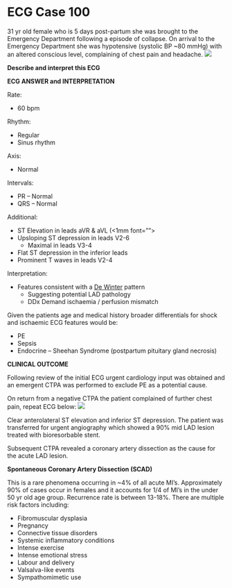 # ECG Case 100


31 yr old female who is 5 days post-partum she was brought to the Emergency Department following a episode of collapse. On arrival to the Emergency Department she was hypotensive (systolic BP ~80 mmHg) with an altered conscious level, complaining of chest pain and headache.
![](https://litfl.com/wp-content/uploads/2019/03/ECG-Case-100a-LITFL-Top-100-EKG.jpg)



**Describe and interpret this ECG** 

**ECG ANSWER and INTERPRETATION** 


Rate:

- 60 bpm


Rhythm:

- Regular
- Sinus rhythm


Axis:

- Normal


Intervals:

- PR – Normal
- QRS – Normal


Additional:

- ST Elevation in leads aVR & aVL (<1mm font=””>
- Upsloping ST depression in leads V2-6 
	- Maximal in leads V3-4
- Flat ST depression in the inferior leads
- Prominent T waves in leads V2-4 


Interpretation:

- Features consistent with a [De Winter](https://litfl.com/de-winter-t-wave-ecg-library/) pattern
	- Suggesting potential LAD pathology
	- DDx Demand ischaemia / perfusion mismatch


Given the patients age and medical history broader differentials for shock and ischaemic ECG features would be:

- PE
- Sepsis
- Endocrine – Sheehan Syndrome (postpartum pituitary gland necrosis)

**CLINICAL OUTCOME** 


Following review of the initial ECG urgent cardiology input was obtained and an emergent CTPA was performed to exclude PE as a potential cause. 


On return from a negative CTPA the patient complained of further chest pain, repeat ECG below:
![](https://litfl.com/wp-content/uploads/2019/03/ECG-Case-100b-LITFL-Top-100-EKG.jpg)


Clear anterolateral ST elevation and inferior ST depression. The patient was transferred for urgent angiography which showed a 90% mid LAD lesion treated with bioresorbable stent. 


Subsequent CTPA revealed a coronary artery dissection as the cause for the acute LAD lesion.



**Spontaneous Coronary Artery Dissection (SCAD)** 


This is a rare phenomena occurring in ~4% of all acute MI’s. Approximately 90% of cases occur in females and it accounts for 1/4 of MI’s in the under 50 yr old age group. Recurrence rate is between 13-18%.
There are multiple risk factors including:

- Fibromuscular dysplasia
- Pregnancy
- Connective tissue disorders
- Systemic inflammatory conditions
- Intense exercise
- Intense emotional stress
- Labour and delivery
- Valsalva-like events
- Sympathomimetic use

